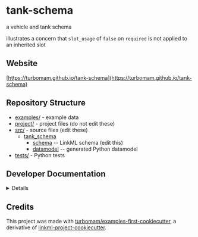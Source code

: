 # tank-schema

a vehicle and tank schema

illustrates a concern that `slot_usage` of `false` on `required` is not applied to an inherited slot

## Website

[https://turbomam.github.io/tank-schema](https://turbomam.github.io/tank-schema)

## Repository Structure

* [examples/](examples/) - example data
* [project/](project/) - project files (do not edit these)
* [src/](src/) - source files (edit these)
  * [tank_schema](src/tank_schema)
    * [schema](src/tank_schema/schema) -- LinkML schema
      (edit this)
    * [datamodel](src/tank_schema/datamodel) -- generated
      Python datamodel
* [tests/](tests/) - Python tests

## Developer Documentation

<details>
Use the `make` command to generate project artefacts:

* `make all`: make everything
* `make deploy`: deploys site
</details>

## Credits

This project was made with [turbomam/examples-first-cookiecutter](https://github.com/turbomam/examples-first-cookiecutter), 
a derivative of [linkml-project-cookiecutter](https://github.com/linkml/linkml-project-cookiecutter).

